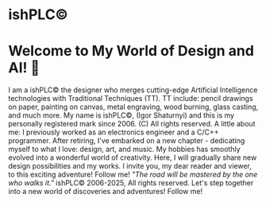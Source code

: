 # ishPLC©️
# Welcome to My World of Design and AI! 👋
I am a ishPLC©️ the designer who merges cutting-edge Artificial Intelligence technologies with Traditional Techniques (TT).
TT include: pencil drawings on paper, painting on canvas, metal engraving, wood burning, glass casting, and much more.
My name is ishPLC©️, (Igor Shaturnyi) and this is my personally registered mark since 2006. (C) All rights reserved.
A little about me: I previously worked as an electronics engineer and a C/C++ programmer. 
After retiring, I've embarked on a new chapter - dedicating myself to what I love: design, art, and music.
My hobbies has smoothly evolved into a wonderful world of creativity. Here, I will gradually share new design possibilities and my works.
I invite you, my dear reader and viewer, to this exciting adventure! Follow me!
*"The road will be mastered by the one who walks it."*
ishPLC©️ 2006-2025, All rights reserved.
Let's step together into a new world of discoveries and adventures! Follow me!
